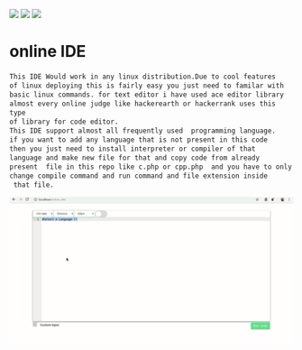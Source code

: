![](https://img.shields.io/badge/Os-Linux-blue.svg)  ![](https://img.shields.io/badge/Tested%20on-Ubuntu-orange.svg) ![](https://img.shields.io/badge/libraries-Ace%20Bootstrap-brightgreen.svg)
# online IDE


    This IDE Would work in any linux distribution.Due to cool features
    of linux deploying this is fairly easy you just need to familar with
    basic linux commands. for text editor i have used ace editor library 
    almost every online judge like hackerearth or hackerrank uses this type 
    of library for code editor.
    This IDE support almost all frequently used  programming language.
    if you want to add any language that is not present in this code
    then you just need to install interpreter or compiler of that
    language and make new file for that and copy code from already
    present  file in this repo like c.php or cpp.php  and you have to only
    change compile command and run command and file extension inside 
     that file.

   ![Alt text](compiler.gif?raw=true "UI")



